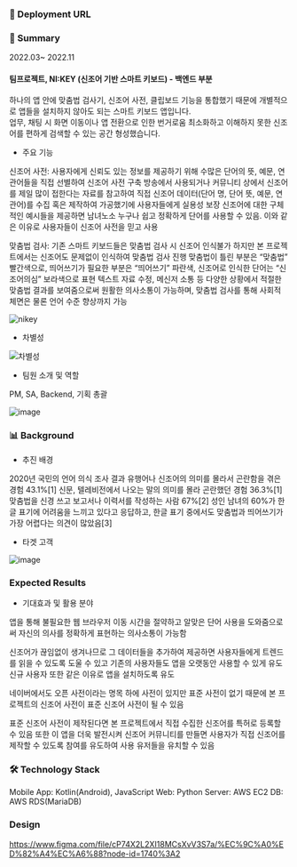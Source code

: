 ### 🔗 Deployment URL

### 📌 Summary

2022.03~ 2022.11

#### 팀프로젝트, NI:KEY (신조어 기반 스마트 키보드) - 백엔드 부분 

하나의 앱 안에 맞춤법 검사기, 신조어 사전, 클립보드 기능을 통합했기 때문에 개별적으로 앱들을 설치하지 않아도 되는 스마트 키보드 앱입니다.    
업무, 채팅 시 화면 이동이나 앱 전환으로 인한 번거로움 최소화하고 이해하지 못한 신조어를 편하게 검색할 수 있는 공간 형성했습니다.

- 주요 기능

신조어 사전:
사용자에게 신뢰도 있는 정보를 제공하기 위해 수많은 단어의 뜻, 예문, 연관어들을 직접 선별하여 신조어 사전 구축
방송에서 사용되거나 커뮤니티 상에서 신조어를 제일 많이 접한다는 자료를 참고하여 직접 신조어 데이터(단어 명, 단어 뜻, 예문, 연관어)를 수집 혹은 제작하여 가공했기에 사용자들에게 실용성 보장
신조어에 대한 구체적인 예시들을 제공하면 남녀노소 누구나 쉽고 정확하게 단어를 사용할 수 있음. 이와 같은 이유로 사용자들이 신조어 사전을 믿고 사용

맞춤법 검사:
기존 스마트 키보드들은 맞춤법 검사 시 신조어 인식불가
하지만 본 프로젝트에서는 신조어도 문제없이 인식하여 맞춤법 검사 진행
맞춤법이 틀린 부분은 “맞춤법” 빨간색으로, 띄어쓰기가 필요한 부분은 “띄어쓰기” 파란색,
신조어로 인식한 단어는 “신조어의심” 보라색으로 표현 
텍스트 자료 수정, 메신저 소통 등 다양한 상황에서 적절한 맞춤법 결과를 보여줌으로써 원활한
의사소통이 가능하며,  맞춤법 검사를 통해 사회적 체면은 물론 언어 수준 향상까지 가능 

![nikey](https://user-images.githubusercontent.com/71927533/199383073-219f9df9-e5e3-4635-acdc-4288b170b2dd.PNG)

- 차별성

![차별성](https://user-images.githubusercontent.com/71927533/199383979-130f45ff-822e-4b19-8325-f065c4c47c25.PNG)


- 팀원 소개 및 역할

PM, SA, Backend, 기획 총괄

![image](https://user-images.githubusercontent.com/71927533/199383538-82bfaf0f-8939-499b-a58b-970801f469b7.png)


### 📊 Background

- 추진 배경

2020년 국민의 언어 의식 조사 결과
유행어나 신조어의 의미를 몰라서 곤란함을 겪은 경험 43.1%[1]
신문, 텔레비전에서 나오는 말의 의미를 몰라 곤란했던 경험 36.3%[1]
맞춤법을 신경 쓰고 보고서나 이력서를 작성하는 사람 67%[2]
성인 남녀의 60%가 한글 표기에 어려움을 느끼고 있다고 응답하고, 한글 표기 중에서도 맞춤법과 띄어쓰기가 가장 어렵다는 의견이 많았음[3]


- 타겟 고객

![image](https://user-images.githubusercontent.com/71927533/199383804-caec3ecd-86ba-41b0-b74e-ea8f7e6c9f1b.png)


### Expected Results

- 기대효과 및 활용 분야

앱을 통해 불필요한 웹 브라우저 이동 시간을 절약하고 알맞은 단어 사용을 도와줌으로써 자신의 의사를 정확하게 표현하는 의사소통이 가능함

신조어가 끊임없이 생겨나므로 그 데이터들을 추가하여 제공하면 사용자들에게 트렌드를 읽을 수 있도록 도울 수 있고 기존의 사용자들도 앱을 오랫동안 사용할 수 있게 유도
신규 사용자 또한 같은 이유로 앱을 설치하도록 유도

네이버에서도 오픈 사전이라는 명목 하에 사전이 있지만 표준 사전이 없기 때문에 
본 프로젝트의 신조어 사전이 표준 신조어 사전이 될 수 있음

표준 신조어 사전이 제작된다면 본 프로젝트에서 직접 수집한 신조어를 특허로 등록할 수 있음 또한 이 앱을 더욱 발전시켜 신조어 커뮤니티를 만들면 사용자가 직접 신조어를 제작할 수 있도록 참여를 유도하여 사용 유저들을 유치할 수 있음



### 🛠️ Technology Stack

Mobile App: Kotlin(Android), JavaScript
Web: Python
Server: AWS EC2
DB: AWS RDS(MariaDB)



### Design

https://www.figma.com/file/cP74X2L2XI18MCsXvV3S7a/%EC%9C%A0%ED%82%A4%EC%A6%88?node-id=1740%3A2
